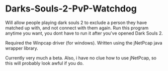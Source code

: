 Darks-Souls-2-PvP-Watchdog
==========================

Will allow people playing dark souls 2 to exclude a person they have matched up with, and not connect with them again.
Run this program anytime you want, you dont have to run it after you've opened Dark Souls 2.


Required the Winpcap driver (for windows).
Written using the jNetPcap java wrapper library.

Currently very much a beta.
Also, i have no clue how to use jNetPcap, so this will probably look awful if you do.